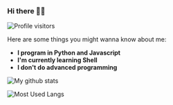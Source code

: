 ### Hi there 👋😀

![Profile visitors](https://visitor-badge.laobi.icu/badge?page_id=PythonCoder8.PythonCoder8)

Here are some things you might wanna know about me:

- **I program in Python and Javascript**
- **I'm currently learning Shell**
- **I don't do advanced programming**

![My github stats](https://github-readme-stats.vercel.app/api?username=pythoncoder8&show_icons=true&theme=tokyonight)

![Most Used Langs](https://github-readme-stats.vercel.app/api/top-langs/?username=PythonCoder8&theme=tokyonight)
